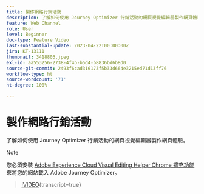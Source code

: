 ```yaml
---
title: 製作網路行銷活動
description: 了解如何使用 Journey Optimizer 行銷活動的網頁視覺編輯器製作網頁體驗。
feature: Web Channel
role: User
level: Beginner
doc-type: Feature Video
last-substantial-update: 2023-04-22T00:00:00Z
jira: KT-13111
thumbnail: 3418803.jpeg
exl-id: aa553256-2738-4f4b-b5d4-b8836bd6b8d0
source-git-commit: 2493f6cad316173f5b33d664e3215ed71d13ff76
workflow-type: ht
source-wordcount: '71'
ht-degree: 100%

---
```


# 製作網路行銷活動

了解如何使用 Journey Optimizer 行銷活動的網頁視覺編輯器製作網頁體驗。

>[!NOTE]
> 您必須安裝 [Adobe Experience Cloud Visual Editing Helper Chrome 擴充功能](https://chrome.google.com/webstore/detail/adobe-experience-cloud-vi/kgmjjkfjacffaebgpkpcllakjifppnca)來將您的網站載入 Adobe Journey Optimizer。

>[!VIDEO](https://video.tv.adobe.com/v/3418803/?quality=12&learn=on){transcript=true}
